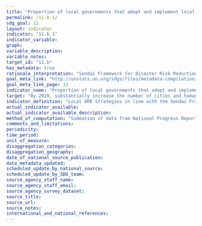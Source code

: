 ```yaml
---
title: "Proportion of local governments that adopt and implement local disaster risk reduction strategies in line with the Sendai Framework for Disaster Risk Reduction 2015-2030"
permalink: /11-b-1/
sdg_goal: 11
layout: indicator
indicator: "11.b.1"
indicator_variable: 
graph: 
variable_description: 
variable_notes: 
target_id: "11.b"
has_metadata: true
rationale_interpretation: "Sendai Framework for Disaster Risk Reduction 2015-2030 calls for local governments to adopt and implement local DRR strategies with their own targets, indicators and timeframes. \nGlobal population is now half urban and expected to be nearly 70% urban by 2050. Increasing resilience of cities is critical to reduce disaster risk and achieve sustainable development. Cities are also very vulnerable to natural disasters, especially climate-related shocks. Over half of all coastal areas are urbanized and 21 of the world's 33 megacities lie in coastal flood zones. Coastal cities are particularly affected by sea level rise, coastal flooding and erosion, and extreme events (e.g. tsunamis and storm surges) due to the undermining natural protective barriers, low levels of development combined with rapid population growth in low lying coastal areas and inadequate capacity to adapt. In addition to the impact on communities and non-human species, the unplanned urbanization also undermines the ecosystem services that support much hard urban infrastructure. This type of development also exacerbates urban vulnerability to climate change impacts, including hydro-meteorological and geological hazards. \nLocated mostly in cities where disadvantaged groups are situated and when affordable access is addressed, resilient infrastructures such as health, education, road and other critical infrastructures will have direct impact on reducing inequality and making growth more inclusive and sustainable. \nThe opportunity is that 60% of the area expected to be urban by 2030 remains to be built, indicating that the shape of future cities can be proactively guided into more risk-sensitive development. An increasing number of cities that adopt and implement local DRR strategies will contribute to sustainable development from economic, environmental and social perspectives. \nThe indicator will build bridge between the SDGs and the Sendai Framework for DRR because the adoption of local DRR strategies is one of Sendai Framework global targets and will be also monitored under the Sendai Framework Monitoring System. \n(mainly based on TST Issue Brief 20, 11, 23, 14 and 12)"
goal_meta_link: "http://unstats.un.org/sdgs/files/metadata-compilation/Metadata-Goal-11.pdf"
goal_meta_link_page: 33
indicator_name: "Proportion of local governments that adopt and implement local disaster risk reduction strategies in line with the Sendai Framework for Disaster Risk Reduction 2015-2030"
target: "By 2020, substantially increase the number of cities and human settlements adopting and implementing integrated policies and plans towards inclusion, resource efficiency, mitigation and adaptation to climate change, resilience to disasters, and develop and implement, in line with the Sendai Framework for Disaster Risk Reduction 2015-2030, holistic disaster risk management at all levels."
indicator_definition: "Local DRR Strategies in line with the Sendai Framework for Disaster Risk Reduction 2015-2030: local disaster risk reduction strategies and plans, across different timescales with targets, indicators and time frames, aimed at preventing the creation of risk, the reduction of existing risk and the strengthening of economic, social, health and environmental resilience (Sendai Framework, para27 (b)). Note: the DRR strategies need to be based on risk information and assessments. Local Government: Form of public administration at the lowest tier of administration within a given state, which generally acts within powers delegated to them by legislation or directives of the higher level of government. 	Note: Terminology will be discussed and finalized in the Open-ended Intergovernmental Working Group for Sendai Framework for Disaster Risk Reduction."
actual_indicator_available: 
actual_indicator_available_description: 
method_of_computation: "Summation of data from National Progress Report of the Sendai Monitor"
comments_and_limitations: 
periodicity: 
time_period: 
unit_of_measure: 
disaggregation_categories: 
disaggregation_geography: 
date_of_national_source_publication: 
date_metadata_updated: 
scheduled_update_by_national_source: 
scheduled_update_by_SDG_team: 
source_agency_staff_name: 
source_agency_staff_email: 
source_agency_survey_dataset: 
source_title: 
source_url: 
source_notes: 
international_and_national_references: 
---
```


